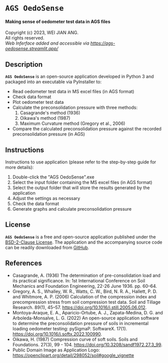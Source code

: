 # ``AGS OedoSense``
#### Making sense of oedometer test data in AGS files
Copyright (c) 2023, WEI JIAN ANG. <br />
All rights reserved. <br />
*Web Inferface added and accessible via https://ags-oedosense.streamlit.app/*

Description
--------
**``AGS OedoSense``** is an open-source application developed in Python 3 and packaged into an executable via PyInstaller to: 
- Read oedometer test data in MS excel files (in AGS format)
- Check data format 
- Plot oedometer test data
- Calculate the preconsolidation pressure with three methods: 
  1. Casagrande's method (1936) 
  2. Oikawa's method (1987) 
  3. Maximum Curvature method (Gregory et al., 2006) 
- Compare the calculated preconsolidation pressure against the recorded preconsolidation pressure (in AGS)

Instructions
--------
Instructions to use application (please refer to the step-by-step guide for more details):
1. Double-click the "AGS OedoSense".exe
2. Select the input folder containing the MS excel files (in AGS format)
3. Select the output folder that will store the results generated by the application 
4. Adjust the settings as necessary 
5. Check the data format
6. Generate graphs and calculate preconsolidation pressure

License
--------
**``AGS OedoSense``** is a free and open-source application published under the [BSD-2-Clause License](https://opensource.org/licenses/BSD-2-Clause). The application and the accompanying source code can be readily downloaded from [GitHub](https://github.com/angwj1/ags-OedoSense).

References
--------
- Casagrande, A. (1936) The determination of pre-consolidation load and its practical significance. In: 1st International Conference on Soil Mechanics and Foundation Engineering, 22-26 June 1936. pp. 60–64.
- Gregory, A. S., Whalley, W. R., Watts, C. W., Bird, N. R. A., Hallett, P. D. and Whitmore, A. P. (2006) Calculation of the compression index and precompression stress from soil compression test data. Soil and Tillage Research. 89(1), 45–57. https://doi.org/10.1016/j.still.2005.06.012.
- Montoya-Araque, E. A., Aparicio-Ortube, A. J., Zapata-Medina, D. G. and Arboleda-Monsalve, L. G. (2022) An open-source application software to determine the preconsolidation pressure of soils in incremental loading oedometer testing: pySigmaP. SoftwareX. 17(1). https://doi.org/10.1016/j.softx.2022.100990.
- Oikawa, H. (1987) Compression curve of soft soils. Soils and Foundations. 27(3), 99 - 104. https://doi.org/10.3208/sandf1972.27.3_99.
- Public Domain Image as Application Logo: https://openclipart.org/detail/298052/soil#google_vignette

